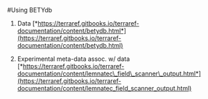 #Using BETYdb

1. Data [*https://terraref.gitbooks.io/terraref-documentation/content/betydb.html*](https://terraref.gitbooks.io/terraref-documentation/content/betydb.html)

2. Experimental meta-data assoc. w/ data [*https://terraref.gitbooks.io/terraref-documentation/content/lemnatec\_field\_scanner\_output.html*](https://terraref.gitbooks.io/terraref-documentation/content/lemnatec_field_scanner_output.html)


